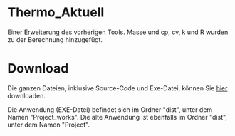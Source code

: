 # Thermo_Aktuell 
Einer Erweiterung des vorherigen Tools.
Masse und cp, cv, k und R wurden zu der Berechnung hinzugefügt.

# Download
Die ganzen Dateien, inklusive Source-Code und Exe-Datei, können Sie [hier](https://github.com/TNgn8/Thermo-Tool-Erweiterung/releases/tag/v1.0) downloaden.

Die Anwendung (EXE-Datei) befindet sich im Ordner "dist", unter dem Namen "Project_works".
Die alte Anwendung ist ebenfalls im Ordner "dist", unter dem Namen "Project".

